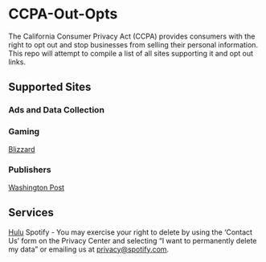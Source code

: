 # CCPA-Out-Opts
The California Consumer Privacy Act (CCPA) provides consumers with the right to opt out and stop businesses from selling their personal information. This repo will attempt to compile a list of all sites supporting it and opt out links.

## Supported Sites

### Ads and Data Collection

### Gaming
[Blizzard](https://us.battle.net/support/en/help/product/services/1327/1703/solution)

### Publishers
[Washington Post](https://www.washingtonpost.com/my-post/privacy-settings/)

## Services
[Hulu](https://secure.hulu.com/account/privacy)
Spotify - You may exercise your right to delete by using the ‘Contact Us’ form on the Privacy Center and selecting “I want to permanently delete my data” or emailing us at privacy@spotify.com.
